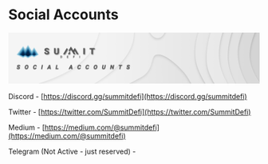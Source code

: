 # Social Accounts

![](.gitbook/assets/social-accounts-masthead.jpg)

Discord - [https://discord.gg/summitdefi](https://discord.gg/summitdefi)

Twitter -  [https://twitter.com/SummitDefi](https://twitter.com/SummitDefi)

Medium - [https://medium.com/@summitdefi](https://medium.com/@summitdefi)

Telegram \(Not Active - just reserved\) -














